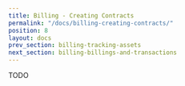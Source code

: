 ```yaml
---
title: Billing - Creating Contracts
permalink: "/docs/billing-creating-contracts/"
position: 8
layout: docs
prev_section: billing-tracking-assets
next_section: billing-billings-and-transactions
---
```


TODO
